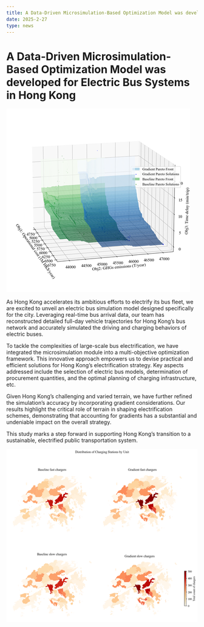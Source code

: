```yaml
---
title: A Data-Driven Microsimulation-Based Optimization Model was developed for Electric Bus Systems in Hong Kong
date: 2025-2-27
type: news
---
```


# A Data-Driven Microsimulation-Based Optimization Model was developed for Electric Bus Systems in Hong Kong

![](./imgs/1.png)


As Hong Kong accelerates its ambitious efforts to electrify its bus fleet, we are excited to unveil an  electric bus simulation model designed specifically for the city. Leveraging real-time bus arrival data, our team has reconstructed detailed full-day vehicle trajectories for Hong Kong’s bus network and accurately simulated the driving and charging behaviors of electric buses.

To tackle the complexities of large-scale bus electrification, we have integrated the microsimulation module into a multi-objective optimization framework. This innovative approach empowers us to devise practical and efficient solutions for Hong Kong’s electrification strategy. Key aspects addressed include the selection of electric bus models, determination of procurement quantities, and the optimal planning of charging infrastructure, etc.

Given Hong Kong’s challenging and varied terrain, we have further refined the simulation’s accuracy by incorporating gradient considerations. Our results highlight the critical role of terrain in shaping electrification schemes, demonstrating that accounting for gradients has a substantial and undeniable impact on the overall strategy.

This study marks a step forward in supporting Hong Kong’s transition to a sustainable, electrified public transportation system.

![](./imgs/2.png)